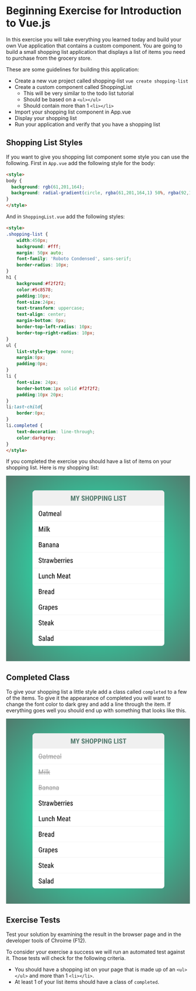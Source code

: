 # Beginning Exercise for Introduction to Vue.js

In this exercise you will take everything you learned today and build your own Vue application that contains a custom component. You are going to build a small shopping list application that displays a list of items you need to purchase from the grocery store. 

These are some guidelines for building this application:

* Create a new vue project called shopping-list `vue create shopping-list`
* Create a custom component called ShoppingList
    * This will be very similar to the todo list tutorial
    * Should be based on a `<ul></ul>`
    * Should contain more than 1 `<li></li>`
* Import your shopping list component in App.vue
* Display your shopping list
* Run your application and verify that you have a shopping list

## Shopping List Styles

If you want to give you shopping list component some style you can use the following. First in `App.vue` add the following style for the body: 

```html
<style>
body {
  background: rgb(61,201,164);
  background: radial-gradient(circle, rgba(61,201,164,1) 50%, rgba(92,133,120,1) 100%);
}
</style>
```

And in `ShoppingList.vue` add the following styles: 

```html
<style>
.shopping-list {
    width:450px;
    background: #fff;
    margin: 50px auto;
    font-family: 'Roboto Condensed', sans-serif;
    border-radius: 10px;
}
h1 {
    background:#f2f2f2;
    color:#5c8578;
    padding:10px;
    font-size:24px;
    text-transform: uppercase;
    text-align: center;
    margin-bottom: 0px;
    border-top-left-radius: 10px;
    border-top-right-radius: 10px;
}
ul {
    list-style-type: none;
    margin:0px;
    padding:0px;
}
li {
    font-size: 24px;
    border-bottom:1px solid #f2f2f2;
    padding:10px 20px;
}
li:last-child{
    border:0px;
}
li.completed {
    text-decoration: line-through;
    color:darkgrey;
}
</style>
```

If you completed the exercise you should have a list of items on your shopping list. Here is my shopping list:

![Shopping List](img/shopping-list-plain.png)

## Completed Class

To give your shopping list a little style add a class called `completed` to a few of the items. To give it the appearance of completed you will want to change the font color to dark grey and add a line through the item. If everything goes well you should end up with something that looks like this.

![Shopping List](img/shopping-list.png)


## Exercise Tests

Test your solution by examining the result in the browser page and in the developer tools of Chroime (F12). 

To consider your exercise a success we will run an automated test against it. Those tests will check for the following criteria.

* You should have a shopping ist on your page that is made up of an `<ul></ul>` and more than 1 `<li></li>`.
* At least 1 of your list items should have a class of `completed`.

